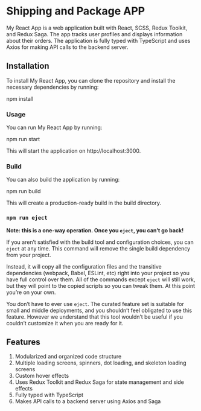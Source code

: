 # Shipping and Package APP

My React App is a web application built with React, SCSS, Redux Toolkit, and Redux Saga. The app tracks user profiles and displays information about their orders. The application is fully typed with TypeScript and uses Axios for making API calls to the backend server.

## Installation

To install My React App, you can clone the repository and install the necessary dependencies by running:

npm install

### Usage

You can run My React App by running:

npm run start

This will start the application on http://localhost:3000.

### Build

You can also build the application by running:

npm run build

This will create a production-ready build in the build directory.

### `npm run eject`

**Note: this is a one-way operation. Once you `eject`, you can’t go back!**

If you aren’t satisfied with the build tool and configuration choices, you can `eject` at any time. This command will remove the single build dependency from your project.

Instead, it will copy all the configuration files and the transitive dependencies (webpack, Babel, ESLint, etc) right into your project so you have full control over them. All of the commands except `eject` will still work, but they will point to the copied scripts so you can tweak them. At this point you’re on your own.

You don’t have to ever use `eject`. The curated feature set is suitable for small and middle deployments, and you shouldn’t feel obligated to use this feature. However we understand that this tool wouldn’t be useful if you couldn’t customize it when you are ready for it.

## Features

1. Modularized and organized code structure
2. Multiple loading screens, spinners, dot loading, and skeleton loading screens
3. Custom hover effects
4. Uses Redux Toolkit and Redux Saga for state management and side effects
5. Fully typed with TypeScript
6. Makes API calls to a backend server using Axios and Saga
